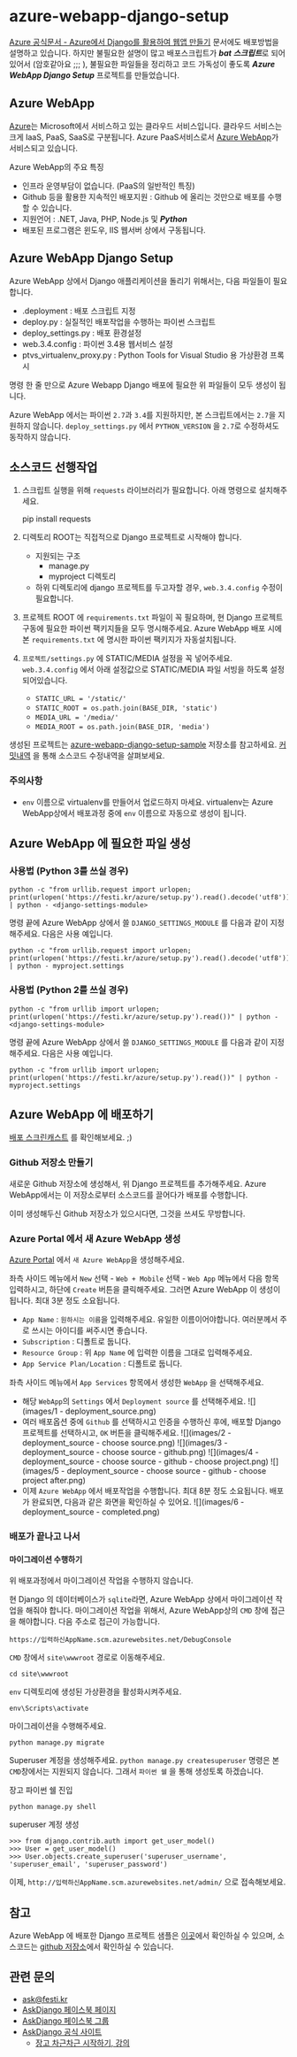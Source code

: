 
# azure-webapp-django-setup

[Azure 공식문서 - Azure에서 Django를 활용하여 웹앱 만들기](https://azure.microsoft.com/documentation/articles/web-sites-python-create-deploy-django-app/) 문서에도 배포방법을 설명하고 있습니다. 하지만 불필요한 설명이 많고 배포스크립트가 ***bat 스크립트***로 되어있어서 (암호같아요 ;;; ), 불필요한 파일들을 정리하고 코드 가독성이 좋도록 ***Azure WebApp Django Setup*** 프로젝트를 만들었습니다.


## Azure WebApp

[Azure](https://azure.microsoft.com/)는 Microsoft에서 서비스하고 있는 클라우드 서비스입니다. 클라우드 서비스는 크게 IaaS, PaaS, SaaS로 구분됩니다. Azure PaaS서비스로서 [Azure WebApp](https://azure.microsoft.com/services/app-service/web/)가 서비스되고 있습니다.

Azure WebApp의 주요 특징

 * 인프라 운영부담이 없습니다. (PaaS의 일반적인 특징)
 * Github 등을 활용한 지속적인 배포지원 : Github 에 올리는 것만으로 배포를 수행할 수 있습니다.
 * 지원언어 : .NET, Java, PHP, Node.js 및 ***Python***
 * 배포된 프로그램은 윈도우, IIS 웹서버 상에서 구동됩니다.


## Azure WebApp Django Setup

Azure WebApp 상에서 Django 애플리케이션을 돌리기 위해서는, 다음 파일들이 필요합니다.

 * .deployment : 배포 스크립트 지정
 * deploy.py : 실질적인 배포작업을 수행하는 파이썬 스크립트
 * deploy\_settings.py : 배포 환경설정
 * web.3.4.config : 파이썬 3.4용 웹서비스 설정
 * ptvs\_virtualenv\_proxy.py : Python Tools for Visual Studio 용 가상환경 프록시

명령 한 줄 만으로 Azure Webapp Django 배포에 필요한 위 파일들이 모두 생성이 됩니다.

Azure WebApp 에서는 파이썬 `2.7`과 `3.4`를 지원하지만, 본 스크립트에서는 `2.7`을 지원하지 않습니다. `deploy_settings.py` 에서 `PYTHON_VERSION` 을 `2.7`로 수정하셔도 동작하지 않습니다.


## 소스코드 선행작업

 1. 스크립트 실행을 위해 `requests` 라이브러리가 필요합니다. 아래 명령으로 설치해주세요.

    pip install requests

 2. 디렉토리 ROOT는 직접적으로 Django 프로젝트로 시작해야 합니다.
	 * 지원되는 구조
		 * manage.py
		 * myproject 디렉토리
	 * 하위 디렉토리에 django 프로젝트를 두고자할 경우, `web.3.4.config` 수정이 필요합니다.
 3. 프로젝트 ROOT 에 `requirements.txt` 파일이 꼭 필요하며, 현 Django 프로젝트 구동에 필요한 파이썬 팩키지들을 모두 명시해주세요. Azure WebApp 배포 시에 본 `requirements.txt` 에 명시한 파이썬 팩키지가 자동설치됩니다.
 4. `프로젝트/settings.py` 에 STATIC/MEDIA 설정을 꼭 넣어주세요. `web.3.4.config` 에서 아래 설정값으로 STATIC/MEDIA 파일 서빙을 하도록 설정되어있습니다.
	 * `STATIC_URL = '/static/'`
	 * `STATIC_ROOT = os.path.join(BASE_DIR, 'static')`
	 * `MEDIA_URL = '/media/'`
	 * `MEDIA_ROOT = os.path.join(BASE_DIR, 'media')`

생성된 프로젝트는 [azure-webapp-django-setup-sample](https://github.com/allieus/azure-webapp-django-setup-sample) 저장소를 참고하세요. [커밋내역](https://github.com/allieus/azure-webapp-django-setup-sample/commits/master) 을 통해 소스코드 수정내역을 살펴보세요.

### 주의사항

 * `env` 이름으로 virtualenv를 만들어서 업로드하지 마세요. virtualenv는 Azure WebApp상에서 배포과정 중에 `env` 이름으로 자동으로 생성이 됩니다.


## Azure WebApp 에 필요한 파일 생성

### 사용법 (Python 3를 쓰실 경우)

    python -c "from urllib.request import urlopen; print(urlopen('https://festi.kr/azure/setup.py').read().decode('utf8'))" | python - <django-settings-module>

명령 끝에 Azure WebApp 상에서 쓸 `DJANGO_SETTINGS_MODULE` 를 다음과 같이 지정해주세요. 다음은 사용 예입니다.

    python -c "from urllib.request import urlopen; print(urlopen('https://festi.kr/azure/setup.py').read().decode('utf8'))" | python - myproject.settings


### 사용법 (Python 2를 쓰실 경우)

    python -c "from urllib import urlopen; print(urlopen('https://festi.kr/azure/setup.py').read())" | python - <django-settings-module>

명령 끝에 Azure WebApp 상에서 쓸 `DJANGO_SETTINGS_MODULE` 를 다음과 같이 지정해주세요. 다음은 사용 예입니다.

    python -c "from urllib import urlopen; print(urlopen('https://festi.kr/azure/setup.py').read())" | python - myproject.settings


## Azure WebApp 에 배포하기

[배포 스크린캐스트](https://youtu.be/cOwA-gzZWHI) 를 확인해보세요. ;)

### Github 저장소 만들기

새로운 Github 저장소에 생성해서, 위 Django 프로젝트를 추가해주세요. Azure WebApp에서는 이 저장소로부터 소스코드를 끌어다가 배포를 수행합니다.

이미 생성해두신 Github 저장소가 있으시다면, 그것을 쓰셔도 무방합니다.

### Azure Portal 에서 새 Azure WebApp 생성
 
[Azure Portal](http://portal.azure.com) 에서 `새 Azure WebApp`을 생성해주세요.

좌측 사이드 메뉴에서 `New` 선택 - `Web + Mobile` 선택 - `Web App` 메뉴에서 다음 항목 입력하시고, 하단에 `Create` 버튼을 클릭해주세요. 그러면 Azure WebApp 이 생성이 됩니다. 최대 3분 정도 소요됩니다.

 * `App Name` : `원하시는 이름`을 입력해주세요. 유일한 이름이어야합니다. 여러분께서 주로 쓰시는 아이디를 써주시면 좋습니다.
 * `Subscription` : 디폴트로 둡니다.
 * `Resource Group` : 위 `App Name` 에 입력한 이름을 그대로 입력해주세요.
 * `App Service Plan/Location` : 디폴트로 둡니다.

좌측 사이드 메뉴에서 `App Services` 항목에서 생성한 `WebApp` 을 선택해주세요.

 * 해당 `WebApp`의 `Settings` 에서 `Deployment source` 를 선택해주세요.
![](images/1 - deployment_source.png)
 * 여러 배포옵션 중에 `Github` 를 선택하시고 인증을 수행하신 후에, 배포할 Django 프로젝트를 선택하시고, `OK` 버튼을 클릭해주세요.
![](images/2 - deployment_source - choose source.png)
![](images/3 - deployment_source - choose source - github.png)
![](images/4 - deployment_source - choose source - github - choose project.png)
![](images/5 - deployment_source - choose source - github - choose project after.png)
 * 이제 `Azure WebApp` 에서 배포작업을 수행합니다. 최대 8분 정도 소요됩니다. 배포가 완료되면, 다음과 같은 화면을 확인하실 수 있어요.
![](images/6 - deployment_source - completed.png)



### 배포가 끝나고 나서

#### 마이그레이션 수행하기

위 배포과정에서 마이그레이션 작업을 수행하지 않습니다.

현 Django 의 데이터베이스가 `sqlite`라면, Azure WebApp 상에서 마이그레이션 작업을 해줘야 합니다. 마이그레이션 작업을 위해서, Azure WebApp상의 `CMD` 창에 접근을 해야합니다. 다음 주소로 접근이 가능합니다.

	https://입력하신AppName.scm.azurewebsites.net/DebugConsole

`CMD` 창에서 `site\wwwroot` 경로로 이동해주세요.

	cd site\wwwroot

`env` 디렉토리에 생성된 가상환경을 활성화시켜주세요.

	env\Scripts\activate

마이그레이션을 수행해주세요.

	python manage.py migrate

Superuser 계정을 생성해주세요. `python manage.py createsuperuser` 명령은 본 `CMD`창에서는 지원되지 않습니다. 그래서 `파이썬 쉘` 을 통해 생성토록 하겠습니다.

장고 파이썬 쉘 진입

	python manage.py shell

superuser 계정 생성

	>>> from django.contrib.auth import get_user_model()
	>>> User = get_user_model()
	>>> User.objects.create_superuser('superuser_username', 'superuser_email', 'superuser_password')

이제, `http://입력하신AppName.scm.azurewebsites.net/admin/` 으로 접속해보세요.


## 참고

Azure WebApp 에 배포한 Django 프로젝트 샘플은 [이곳](http://askdjango20160525.azurewebsites.net/)에서 확인하실 수 있으며, 소스코드는 [github 저장소](https://github.com/allieus/azure-webapp-django-setup-sample)에서 확인하실 수 있습니다.


## 관련 문의

 * [ask@festi.kr](mailto:ask@festi.kr)
 * [AskDjango 페이스북 페이지](http://facebook.com/askdjango)
 * [AskDjango 페이스북 그룹](http://facebook.com/groups/askdjango)
 * [AskDjango 공식 사이트](http://festi.kr)
	 * [장고 차근차근 시작하기, 강의](http://festi.kr/class/django/)
